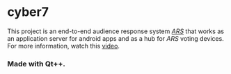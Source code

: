 # cyber7

This project is an end-to-end audience response system [*ARS*](https://en.wikipedia.org/wiki/Audience_response) that works as an application server for android apps and as a hub for *ARS* voting devices.
For more information, watch this [video](https://youtu.be/QiEfT1HGJ8o).


### Made with Qt++.

